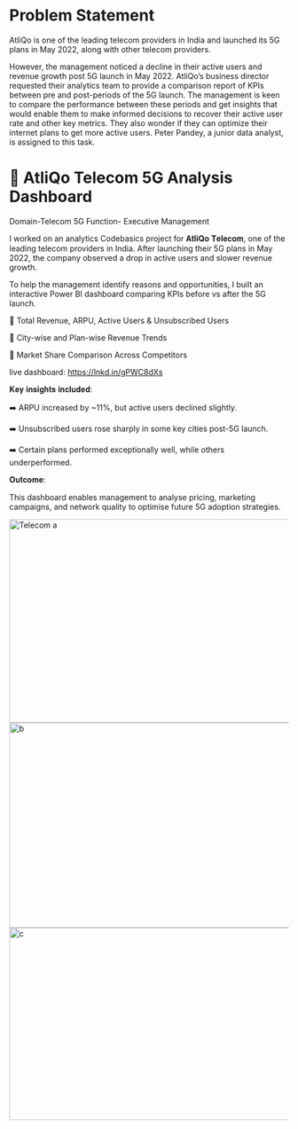 <h1>Problem Statement</h1>
AtliQo is one of the leading telecom providers in India and launched its 5G plans in May 2022, along with other telecom providers.


However, the management noticed a decline in their active users and revenue growth post 5G launch in May 2022. AtliQo’s business director requested their analytics team to provide a comparison report of KPIs between pre and post-periods of the 5G launch. The management is keen to compare the performance between these periods and get insights that would enable them to make informed decisions to recover their active user rate and other key metrics. They also wonder if they can optimize their internet plans to get more active users.  Peter Pandey, a junior data analyst, is assigned to this task.

<h1>🚀 AtliQo Telecom 5G Analysis Dashboard</h1>

Domain-Telecom 5G 
Function- Executive Management

I worked on an analytics Codebasics project for 𝐀𝐭𝐥𝐢𝐐𝐨 𝐓𝐞𝐥𝐞𝐜𝐨𝐦, one of the leading telecom providers in India. 
After launching their 5G plans in May 2022, the company observed a drop in active users and slower revenue growth.

To help the management identify reasons and opportunities, I built an interactive Power BI dashboard comparing KPIs before vs after the 5G launch.

🔹 Total Revenue, ARPU, Active Users & Unsubscribed Users

🔹 City-wise and Plan-wise Revenue Trends

🔹 Market Share Comparison Across Competitors

live dashboard: https://lnkd.in/gPWC8dXs

𝐊𝐞𝐲 𝐢𝐧𝐬𝐢𝐠𝐡𝐭𝐬 𝐢𝐧𝐜𝐥𝐮𝐝𝐞𝐝:

➡️ ARPU increased by ~11%, but active users declined slightly.

➡️ Unsubscribed users rose sharply in some key cities post-5G launch.

➡️ Certain plans performed exceptionally well, while others underperformed.

𝐎𝐮𝐭𝐜𝐨𝐦𝐞:

This dashboard enables management to analyse pricing, marketing campaigns, and network quality to optimise future 5G adoption strategies.

<img width="635" height="367" alt="Telecom a" src="https://github.com/user-attachments/assets/a897676e-2a77-478b-b8d5-2e48ec53a391" />


<img width="628" height="370" alt="b" src="https://github.com/user-attachments/assets/9660a873-47a9-4dac-81b1-fe0fd174fe25" />

<img width="620" height="347" alt="c" src="https://github.com/user-attachments/assets/f8476e5e-9f76-4cbc-af1f-4b537c3a59b3" />



